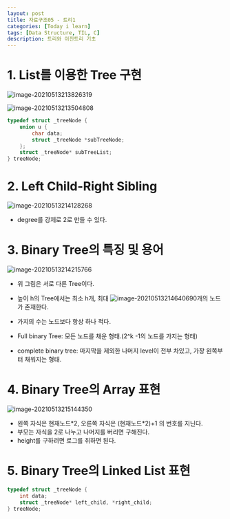 ```yaml
---
layout: post
title: 자료구조05 - 트리1
categories: [Today i learn]
tags: [Data Structure, TIL, C]
description: 트리와 이진트리 기초
---
```




# 1. List를 이용한 Tree 구현

![image-20210513213826319](https://raw.githubusercontent.com/chunyunseo/ImageRepo/image/img/image-20210513213826319.png)

![image-20210513213504808](https://raw.githubusercontent.com/chunyunseo/ImageRepo/image/img/image-20210513213504808.png)


```c
typedef struct _treeNode {
	union u {
		char data;
		struct _treeNode *subTreeNode;
	};
	struct _treeNode* subTreeList;
} treeNode;
```



# 2. Left Child-Right Sibling

![image-20210513214128268](https://raw.githubusercontent.com/chunyunseo/ImageRepo/image/img/image-20210513214128268.png)

- degree를 강제로 2로 만들 수 있다.

# 3. Binary Tree의 특징 및 용어

![image-20210513214215766](https://raw.githubusercontent.com/chunyunseo/ImageRepo/image/img/image-20210513214215766.png)

- 위 그림은 서로 다른 Tree이다.
- 높이 h의 Tree에서는 최소 h개, 최대 ![image-20210513214640690](https://raw.githubusercontent.com/chunyunseo/ImageRepo/image/img/image-20210513214640690.png)개의 노드가 존재한다.
- 가지의 수는 노드보다 항상 하나 적다.

- Full binary Tree: 모든 노드를 채운 형태.(2^k -1의 노드를 가지는 형태)
- complete binary tree: 마지막을 제외한 나머지 level이 전부 차있고, 가장 왼쪽부터 채워지는 형태.



# 4. Binary Tree의 Array 표현

![image-20210513215144350](https://raw.githubusercontent.com/chunyunseo/ImageRepo/image/img/image-20210513215144350.png)

- 왼쪽 자식은 현재노드\*2, 오른쪽 자식은 (현재노드\*2)+1 의 번호를 지닌다.
- 부모는 자식을 2로 나누고 나머지를 버리면 구해진다.
- height를 구하려면 로그를 취하면 된다.



# 5. Binary Tree의 Linked List 표현

```c
typedef struct _treeNode {
	int data;
	struct _treeNode* left_child, *right_child;
} treeNode;
```

